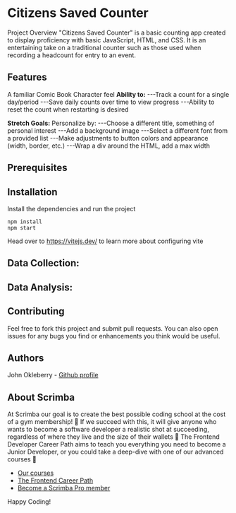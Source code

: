 # Citizens Saved Counter

Project Overview
"Citizens Saved Counter" is a basic counting app created to display proficiency with basic JavaScript, HTML, and CSS. It is an entertaining take on a traditional counter such as those used when recording a headcount for entry to an event.


## Features

A familiar Comic Book Character feel
__Ability to:__
---Track a count for a single day/period
---Save daily counts over time to view progress
---Ability to reset the count when restarting is desired

__Stretch Goals:__
Personalize by:
---Choose a different title, something of personal interest
---Add a background image
---Select a different font from a provided list
---Make adjustments to button colors and appearance (width, border, etc.)
---Wrap a div around the HTML, add a max width

## Prerequisites


## Installation

Install the dependencies and run the project
```
npm install
npm start
```

Head over to https://vitejs.dev/ to learn more about configuring vite


## Data Collection:


## Data Analysis:


## Contributing
Feel free to fork this project and submit pull requests. You can also open issues for any bugs you find or enhancements you think would be useful.


## Authors
John Okleberry - [Github profile](https://github.com/John-Okleberry)


## About Scrimba

At Scrimba our goal is to create the best possible coding school at the cost of a gym membership! 💜
If we succeed with this, it will give anyone who wants to become a software developer a realistic shot at succeeding, regardless of where they live and the size of their wallets 🎉
The Frontend Developer Career Path aims to teach you everything you need to become a Junior Developer, or you could take a deep-dive with one of our advanced courses 🚀

- [Our courses](https://scrimba.com/allcourses)
- [The Frontend Career Path](https://scrimba.com/learn/frontend)
- [Become a Scrimba Pro member](https://scrimba.com/pricing)

Happy Coding!
